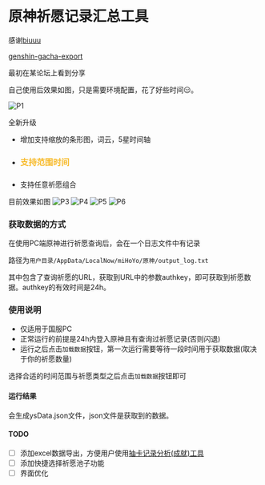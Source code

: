 原神祈愿记录汇总工具
====
感谢[biuuu](https://github.com/biuuu)

[genshin-gacha-export](https://github.com/biuuu/genshin-gacha-export)

最初在某论坛上看到分享

自己使用后效果如图，只是需要环境配置，花了好些时间😑。

![P1](https://cdn.jsdelivr.net/gh/ktKongTong/genshin-wish-data/pic/p1.png)

全新升级
- 增加支持缩放的条形图，词云，5星时间轴
- <h3 style="color:#f7ba2a">支持范围时间<h3>
- 支持任意祈愿组合

目前效果如图
![P3](https://cdn.jsdelivr.net/gh/ktKongTong/genshin-wish-data/pic/p3.png)
![P4](https://cdn.jsdelivr.net/gh/ktKongTong/genshin-wish-data/pic/p4.png)
![P5](https://cdn.jsdelivr.net/gh/ktKongTong/genshin-wish-data/pic/p5.png)
![P6](https://cdn.jsdelivr.net/gh/ktKongTong/genshin-wish-data/pic/p6.png)

### 获取数据的方式

在使用PC端原神进行祈愿查询后，会在一个日志文件中有记录

路径为`用户目录/AppData/LocalNow/miHoYo/原神/output_log.txt`

其中包含了查询祈愿的URL，获取到URL中的参数authkey，即可获取到祈愿数据。authkey的有效时间是24h。


### 使用说明
- 仅适用于国服PC
- 正常运行的前提是24h内登入原神且有查询过祈愿记录(否则闪退)
- 运行之后点击`加载数据`按钮，第一次运行需要等待一段时间用于获取数据(取决于你的祈愿数量)

选择合适的时间范围与祈愿类型之后点击`加载数据`按钮即可
#### 运行结果
会生成ysData.json文件，json文件是获取到的数据。

#### TODO

- [ ] 添加excel数据导出，方便用户使用[抽卡记录分析(成就)工具](https://genshin-gacha-analyzer.vercel.app/)
- [ ] 添加快捷选择祈愿池子功能
- [ ] 界面优化